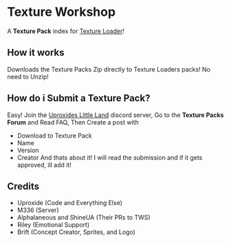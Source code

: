# Texture Workshop

A **Texture Pack** index for [Texture Loader](mod:geode.texture-loader)!

## How it works
Downloads the Texture Packs Zip directly to Texture Loaders packs! No need to Unzip!

## How do i Submit a Texture Pack?
Easy!
Join the [Uproxides Little Land](https://discord.gg/pUGPY9hQ22) discord server,
Go to the **Texture Packs Forum** and Read FAQ, Then Create a post with
- Download to Texture Pack
- Name
- Version
- Creator
And thats about it! I will read the submission and if it gets approved, ill add it!

## Credits
- Uproxide (Code and Everything Else)
- M336 (Server)
- Alphalaneous and ShineUA (Their PRs to TWS)
- Riley (Emotional Support)
- Brift (Concept Creator, Sprites, and Logo)
